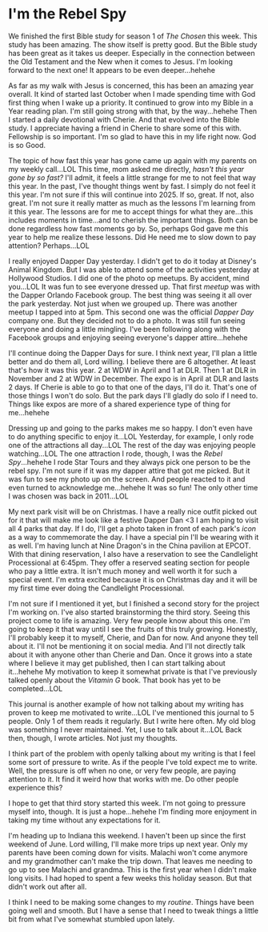 # I'm the Rebel Spy

We finished the first Bible study for season 1 of *The Chosen* this week. This study has been amazing. The show itself is pretty good. But the Bible study has been great as it takes us deeper. Especially in the connection between the Old Testament and the New when it comes to Jesus. I'm looking forward to the next one! It appears to be even deeper...hehehe

As far as my walk with Jesus is concerned, this has been an amazing year overall. It kind of started last October when I made spending time with God first thing when I wake up a priority. It continued to grow into my Bible in a Year reading plan. I'm still going strong with that, by the way...hehehe Then I started a daily devotional with Cherie. And that evolved into the Bible study. I appreciate having a friend in Cherie to share some of this with. Fellowship is so important. I'm so glad to have this in my life right now. God is so Good.

The topic of how fast this year has gone came up again with my parents on my weekly call...LOL This time, mom asked me directly, *hasn't this year gone by so fast?* I'll admit, it feels a little strange for me to not feel that way this year. In the past, I've thought things went by fast. I simply do not feel it this year. I'm not sure if this will continue into 2025. If so, great. If not, also great. I'm not sure it really matter as much as the lessons I'm learning from it this year. The lessons are for me to accept things for what they are...this includes moments in time...and to cherish the important things. Both can be done regardless how fast moments go by. So, perhaps God gave me this year to help me realize these lessons. Did He need me to slow down to pay attention? Perhaps...LOL

I really enjoyed Dapper Day yesterday. I didn't get to do it today at Disney's Animal Kingdom. But I was able to attend some of the activities yesterday at Hollywood Studios. I did one of the photo op meetups. By accident, mind you...LOL It was fun to see everyone dressed up. That first *meetup* was with the Dapper Orlando Facebook group. The best thing was seeing it all over the park yesterday. Not just when we grouped up. There was another meetup I tapped into at 5pm. This second one was the official *Dapper Day* company one. But they decided not to do a photo. It was still fun seeing everyone and doing a little mingling. I've been following along with the Facebook groups and enjoying seeing everyone's dapper attire...hehehe

I'll continue doing the Dapper Days for sure. I think next year, I'll plan a little better and do them all, Lord willing. I believe there are 6 altogether. At least that's how it was this year. 2 at WDW in April and 1 at DLR. Then 1 at DLR in November and 2 at WDW in December. The expo is in April at DLR and lasts 2 days. If Cherie is able to go to that one of the days, I'll do it. That's one of those things I won't do solo. But the park days I'll gladly do solo if I need to. Things like expos are more of a shared experience type of thing for me...hehehe

Dressing up and going to the parks makes me so happy. I don't even have to do anything specific to enjoy it...LOL Yesterday, for example, I only rode one of the attractions all day...LOL The rest of the day was enjoying people watching...LOL The one attraction I rode, though, I was the *Rebel Spy*...hehehe I rode Star Tours and they always pick one person to be the rebel spy. I'm not sure if it was my dapper attire that got me picked. But it was fun to see my photo up on the screen. And people reacted to it and even turned to acknowledge me...hehehe It was so fun! The only other time I was chosen was back in 2011...LOL

My next park visit will be on Christmas. I have a really nice outfit picked out for it that will make me look like a festive Dapper Dan <3 I am hoping to visit all 4 parks that day. If I do, I'll get a photo taken in front of each park's *icon* as a way to commemorate the day. I have a special pin I'll be wearing with it as well. I'm having lunch at Nine Dragon's in the China pavilion at EPCOT. With that dining reservation, I also have a reservation to see the Candlelight Processional at 6:45pm. They offer a reserved seating section for people who pay a little extra. It isn't much money and well worth it for such a special event. I'm extra excited because it is on Christmas day and it will be my first time ever doing the Candlelight Processional.

I'm not sure if I mentioned it yet, but I finished a second story for the project I'm working on. I've also started brainstorming the third story. Seeing this project come to life is amazing. Very few people know about this one. I'm going to keep it that way until I see the fruits of this truly growing. Honestly, I'll probably keep it to myself, Cherie, and Dan for now. And anyone they tell about it. I'll not be mentioning it on social media. And I'll not directly talk about it with anyone other than Cherie and Dan. Once it grows into a state where I believe it may get published, then I can start talking about it...hehehe My motivation to keep it somewhat private is that I've previously talked openly about the *Vitamin G* book. That book has yet to be completed...LOL

This journal is another example of how not talking about my writing has proven to keep me motivated to write...LOL I've mentioned this journal to 5 people. Only 1 of them reads it regularly. But I write here often. My old blog was something I never maintained. Yet, I use to talk about it...LOL Back then, though, I wrote articles. Not just my thoughts.

I think part of the problem with openly talking about my writing is that I feel some sort of pressure to write. As if the people I've told expect me to write. Well, the pressure is off when no one, or very few people, are paying attention to it. It find it weird how that works with me. Do other people experience this?

I hope to get that third story started this week. I'm not going to pressure myself into, though. It is just a hope...hehehe I'm finding more enjoyment in taking my time without any expectations for it. 

I'm heading up to Indiana this weekend. I haven't been up since the first weekend of June. Lord willing, I'll make more trips up next year. Only my parents have been coming down for visits. Malachi won't come anymore and my grandmother can't make the trip down. That leaves me needing to go up to see Malachi and grandma. This is the first year when I didn't make long visits. I had hoped to spent a few weeks this holiday season. But that didn't work out after all.

I think I need to be making some changes to my *routine*. Things have been going well and smooth. But I have a sense that I need to tweak things a little bit from what I've somewhat stumbled upon lately.